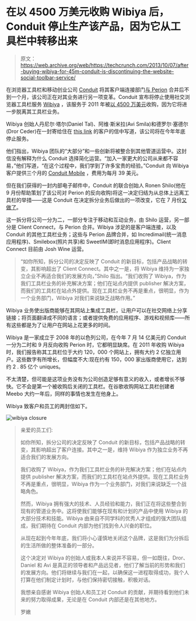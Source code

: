 # 在以 4500 万美元收购 Wibiya 后，Conduit 停止生产该产品，因为它从工具栏中转移出来

> 原文：<https://web.archive.org/web/https://techcrunch.com/2013/10/07/after-buying-wibiya-for-45m-conduit-is-discontinuing-the-website-social-toolbar-service/>

在浏览器工具栏和移动创业公司 [Conduit](https://web.archive.org/web/20230306011750/http://www.conduit.com/) 将其客户端连接部门[与 Perion](https://web.archive.org/web/20230306011750/https://techcrunch.com/2013/09/16/conduit-worth-1-4bn-acquires-email-startup-perion-worth-153m/) 合并后不到一个月，该公司正在对其业务进行另一项变革。Conduit 宣布将停止使用社交浏览器工具栏服务 [Wibiya](https://web.archive.org/web/20230306011750/http://www.wibiya.com/) ，该服务于 2011 年被[以 4500 万美元](https://web.archive.org/web/20230306011750/https://techcrunch.com/2011/04/02/conduit-acquires-web-application-platform-wibiya-for-45-million-sources/)收购，因为它将进一步脱离其工具栏业务。

Wibiya 创始人丹尼尔·塔尔(Daniel Tal)、阿维·斯米拉(Avi Smila)和德罗尔·塞德尔(Dror Ceder)在一封寄给住在 [this link](https://web.archive.org/web/20230306011750/http://wibiya.conduit.com/Discontinued) 的客户的信中写道，该公司将在今年年底停止服务。

他们指出，Wibiya 团队的“大部分”和一些创新将被整合到其他管道运营中。这封信没有解释为什么 Conduit 选择简化运营。“加入一家更大的公司从来都不容易，”他们写道，“在这个过程中，我们学到了许多宝贵的经验。”Conduit 向 Wibiya 客户提供三个月的 [Conduit Mobile](https://web.archive.org/web/20230306011750/http://mobile.conduit.com/) ，费用为每月 39 美元。

但在我们获得的一封内部电子邮件中，Conduit 的联合创始人 Ronen Shilo(他在 9 月份帮助策划了该公司对 Perion 的反向收购)将这一决定归结为从总体上远离工具栏的举措——这是 Conduit 在决定拆分业务后做出的一项改变，它在 7 月份[又做了](https://web.archive.org/web/20230306011750/https://techcrunch.com/2013/07/10/confirmed-1-3b-mobilebrowser-toolbar-startup-conduit-is-splitting-still-mum-on-perion-acquisition/)。

这一拆分将公司一分为二，一部分专注于移动和互动业务，由 Shilo 运营，另一部分是 Client Connect，与 Perion 合并。Wibiya 涉足的是客户端连接，以及 Conduit 的其他工具栏业务；这些与 Perion 品牌合并，如 Incredimail(统一消息应用程序)、Smilebox(照片共享)和 SweetIM(即时消息应用程序)。Client Connect 目前由 Josh Wine 运营。

> “如你所知，拆分公司的决定反映了 Conduit 的新目标，包括产品战略的转变，其影响超出了 Client Connect。其中之一是，将 Wibiya 维持为一家独立企业不再适合我们的发展方向，”Shilo 指出。“我们收购了 Wibiya，作为我们工具栏业务的补充解决方案；他们在站点内提供 publisher 解决方案，而我们的工具栏在站点外提供。现在工具栏业务不再是重点，很明显，作为一个业务部门，Wibiya 对我们来说缺乏战略作用。”

Wibiya 业务使出版商能够在其网站上集成工具栏，让用户可以在社交网络上分享链接；将页面翻译成不同的语言；或者提供免费的应用程序、游戏和视频库——所有这些都是为了让用户在网站上花更多的时间。

Wibiya 是一家成立于 2008 年的以色列公司，在今年 7 月 14 亿美元的 Conduit 一分为二时和 9 月反向收购 Perion 时，它都明显缺席。在 2011 年收购 Wibiya 时，我们报告称其工具栏位于大约 120，000 个网站上，拥有大约 2 亿独立用户。这些数字有所增长，但幅度不大:现在约有 150，000 家出版商使用它，达到约 2 . 85 亿个 uniques。

不太清楚，但可能是这项业务没有为公司创造足够有意义的收入，或者增长不够快。它不会是第一个被收购后关闭的工具栏。在谷歌收购网站工具栏创建者 Meebo 大约一年后，同样的事情也发生在他身上。

Wibiya 致客户和员工的两封信如下。

![wibiya closure](img/95945938f842587a70b2988000a35a8d.png)

> 亲爱的员工们:
> 
> 如你所知，拆分公司的决定反映了 Conduit 的新目标，包括产品战略的转变，其影响超出了客户连接。其中之一是，维持 Wibiya 作为独立业务不再适合我们的发展方向。
> 
> 我们收购了 Wibiya，作为我们工具栏业务的补充解决方案；他们在站点内提供 publisher 解决方案，而我们的工具栏在站点外提供。现在工具栏业务不再是重点，很明显，Wibiya 作为一个业务部门，对我们来说缺乏一个战略角色。
> 
> 然而，Wibiya 拥有强大的技术、人员经验和能力，我们正在将这些整合到现有的管道业务中。这将使我们能够在现有和计划的产品中使用 Wibiya 的大部分技术和技能。Wibiya 由来自不同学科的优秀人才组成的强大团队组成，我们期待在 Conduit 内部为他们找到令人兴奋的职位。
> 
> 从现在起到今年年底，我们将小心谨慎地关闭这个品牌，这是我们为分拆后的生活所做的整体准备的一部分。
> 
> 这个决定对 Wibiya 的创始人或我本人来说并不容易，但一如既往，Dror、Daniel 和 Avi 是真正的领导者和产品远见者，他们了解当前的形势和我们的发展方向。他们将继续与我们在一起，以确保这一进程取得成功，我个人打算在他们制定计划时，与他们保持密切接触，积极对话。
> 
> 我想亲自感谢 Wibiya 创始人和员工对 Conduit 的贡献，并期待看到他们未来的努力取得成果，无论是在 Conduit 内部还是在其他地方。
> 
> 罗嫩